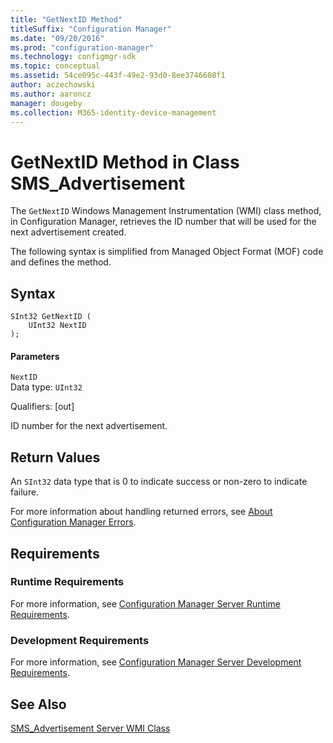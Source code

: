 ```yaml
---
title: "GetNextID Method"
titleSuffix: "Configuration Manager"
ms.date: "09/20/2016"
ms.prod: "configuration-manager"
ms.technology: configmgr-sdk
ms.topic: conceptual
ms.assetid: 54ce095c-443f-49e2-93d0-8ee3746608f1
author: aczechowski
ms.author: aaroncz
manager: dougeby
ms.collection: M365-identity-device-management
---
```

# GetNextID Method in Class SMS_Advertisement
The `GetNextID` Windows Management Instrumentation (WMI) class method, in Configuration Manager, retrieves the ID number that will be used for the next advertisement created.  

 The following syntax is simplified from Managed Object Format (MOF) code and defines the method.  

## Syntax  

```  
SInt32 GetNextID (  
    UInt32 NextID  
);  

```  

#### Parameters  
 `NextID`  
 Data type: `UInt32`  

 Qualifiers: [out]  

 ID number for the next advertisement.  

## Return Values  
 An `SInt32` data type that is 0 to indicate success or non-zero to indicate failure.  

 For more information about handling returned errors, see [About Configuration Manager Errors](../../../../../develop/core/understand/about-configuration-manager-errors.md).  

## Requirements  

### Runtime Requirements  
 For more information, see [Configuration Manager Server Runtime Requirements](../../../../../develop/core/reqs/server-runtime-requirements.md).  

### Development Requirements  
 For more information, see [Configuration Manager Server Development Requirements](../../../../../develop/core/reqs/server-development-requirements.md).  

## See Also  
 [SMS_Advertisement Server WMI Class](../../../../../develop/reference/core/servers/configure/sms_advertisement-server-wmi-class.md)   
